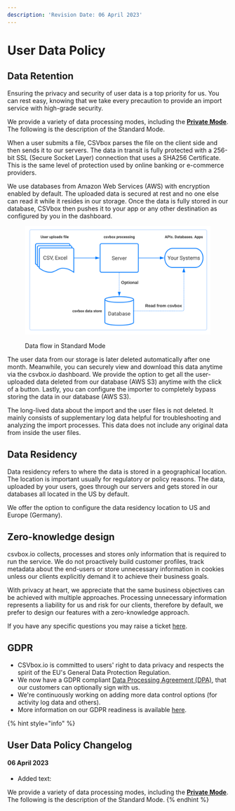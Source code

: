 ```yaml
---
description: 'Revision Date: 06 April 2023'
---
```


# User Data Policy

## Data Retention

Ensuring the privacy and security of user data is a top priority for us. You can rest easy, knowing that we take every precaution to provide an import service with high-grade security.

We provide a variety of data processing modes, including the [**Private Mode**](../destinations/private-mode.md). The following is the description of the Standard Mode.

When a user submits a file, CSVbox parses the file on the client side and then sends it to our servers. The data in transit is fully protected with a 256-bit SSL (Secure Socket Layer) connection that uses a SHA256 Certificate. This is the same level of protection used by online banking or e-commerce providers. &#x20;

We use databases from Amazon Web Services (AWS) with encryption enabled by default. The uploaded data is secured at rest and no one else can read it while it resides in our storage. Once the data is fully stored in our database, CSVbox then pushes it to your app or any other destination as configured by you in the dashboard.

<figure><img src="../.gitbook/assets/csvbox workflow.svg" alt=""><figcaption><p>Data flow in Standard Mode</p></figcaption></figure>

The user data from our storage is later deleted automatically after one month. Meanwhile, you can securely view and download this data anytime via the csvbox.io dashboard. We provide the option to get all the user-uploaded data deleted from our database (AWS S3) anytime with the click of a button. Lastly, you can configure the importer to completely bypass storing the data in our database (AWS S3).   &#x20;

The long-lived data about the import and the user files is not deleted. It mainly consists of supplementary log data helpful for troubleshooting and analyzing the import processes. This data does not include any original data from inside the user files.

## Data Residency

Data residency refers to where the data is stored in a geographical location. The location is important usually for regulatory or policy reasons. The data, uploaded by your users, goes through our servers and gets stored in our databases all located in the US by default.

We offer the option to configure the data residency location to US and Europe (Germany).

## Zero-knowledge design

csvbox.io collects, processes and stores only information that is required to run the service. We do not proactively build customer profiles, track metadata about the end-users or store unnecessary information in cookies unless our clients explicitly demand it to achieve their business goals.

With privacy at heart, we appreciate that the same business objectives can be achieved with multiple approaches. Processing unnecessary information represents a liability for us and risk for our clients, therefore by default, we prefer to design our features with a zero-knowledge approach.

If you have any specific questions you may raise a ticket [here](https://share.hsforms.com/1ubpg6RBoQgKOISkRMEViwg5auur).



## **GDPR** <a href="#gdpr" id="gdpr"></a>

* CSVbox.io is committed to users' right to data privacy and respects the spirit of the EU's General Data Protection Regulation.
* We now have a GDPR compliant [Data Processing Agreement (DPA)](gdpr/data-processing-addendum.md), that our customers can optionally sign with us.
* We're continuously working on adding more data control options (for activity log data and others).
* More information on our GDPR readiness is available [here](gdpr/).

{% hint style="info" %}
## User Data Policy Changelog

#### 06 April 2023

* Added text:

We provide a variety of data processing modes, including the [**Private Mode**](../destinations/private-mode.md). The following is the description of the Standard Mode.
{% endhint %}
